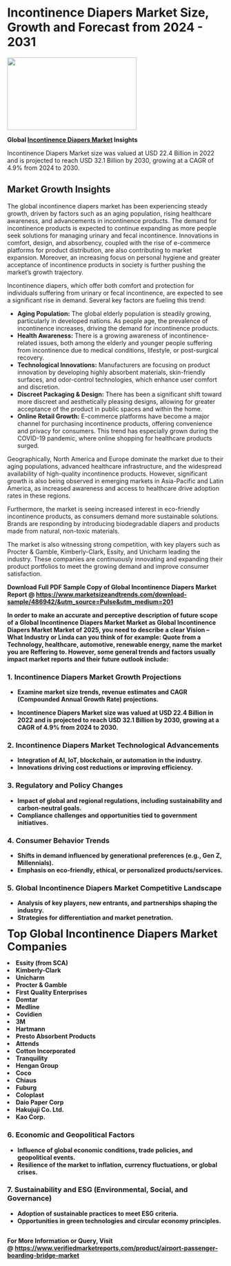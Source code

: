 <H1>Incontinence Diapers Market Size, Growth and Forecast from 2024 - 2031</H1><img class="aligncenter size-medium wp-image-584254" src="https://thirdeyenews.in/wp-content/uploads/2024/09/Global-Market-Research-300x168.jpeg" alt="" width="300" height="168" /><p><strong>Global&nbsp;<a href="https://www.marketsizeandtrends.com/download-sample/486942/&amp;utm_source=Pulse&amp;utm_medium=201">Incontinence Diapers Market</a> Insights</strong></p><p>Incontinence Diapers Market size was valued at USD 22.4 Billion in 2022 and is projected to reach USD 32.1 Billion by 2030, growing at a CAGR of 4.9% from 2024 to 2030.</p><p><h2>Market Growth Insights</h2> <p>The global incontinence diapers market has been experiencing steady growth, driven by factors such as an aging population, rising healthcare awareness, and advancements in incontinence products. The demand for incontinence products is expected to continue expanding as more people seek solutions for managing urinary and fecal incontinence. Innovations in comfort, design, and absorbency, coupled with the rise of e-commerce platforms for product distribution, are also contributing to market expansion. Moreover, an increasing focus on personal hygiene and greater acceptance of incontinence products in society is further pushing the market’s growth trajectory.</p> <p><strong></strong></p> <p>Incontinence diapers, which offer both comfort and protection for individuals suffering from urinary or fecal incontinence, are expected to see a significant rise in demand. Several key factors are fueling this trend: <ul> <li><strong>Aging Population:</strong> The global elderly population is steadily growing, particularly in developed nations. As people age, the prevalence of incontinence increases, driving the demand for incontinence products.</li> <li><strong>Health Awareness:</strong> There is a growing awareness of incontinence-related issues, both among the elderly and younger people suffering from incontinence due to medical conditions, lifestyle, or post-surgical recovery.</li> <li><strong>Technological Innovations:</strong> Manufacturers are focusing on product innovation by developing highly absorbent materials, skin-friendly surfaces, and odor-control technologies, which enhance user comfort and discretion.</li> <li><strong>Discreet Packaging & Design:</strong> There has been a significant shift toward more discreet and aesthetically pleasing designs, allowing for greater acceptance of the product in public spaces and within the home.</li> <li><strong>Online Retail Growth:</strong> E-commerce platforms have become a major channel for purchasing incontinence products, offering convenience and privacy for consumers. This trend has especially grown during the COVID-19 pandemic, where online shopping for healthcare products surged.</li> </ul> <p>Geographically, North America and Europe dominate the market due to their aging populations, advanced healthcare infrastructure, and the widespread availability of high-quality incontinence products. However, significant growth is also being observed in emerging markets in Asia-Pacific and Latin America, as increased awareness and access to healthcare drive adoption rates in these regions.</p> <p>Furthermore, the market is seeing increased interest in eco-friendly incontinence products, as consumers demand more sustainable solutions. Brands are responding by introducing biodegradable diapers and products made from natural, non-toxic materials.</p> <p>The market is also witnessing strong competition, with key players such as Procter & Gamble, Kimberly-Clark, Essity, and Unicharm leading the industry. These companies are continuously innovating and expanding their product portfolios to meet the growing demand and improve consumer satisfaction.</p> <p><strong></p><p><span class=""><strong>Download Full PDF Sample Copy of Global Incontinence Diapers Market Report</strong> @ <a href="https://www.marketsizeandtrends.com/download-sample/486942/&amp;utm_source=Pulse&amp;utm_medium=201" target="_blank">https://www.marketsizeandtrends.com/download-sample/486942/&amp;utm_source=Pulse&amp;utm_medium=201</a></span></p><p>In order to make an accurate and perceptive description of future scope of a Global&nbsp;Incontinence Diapers Market Market as Global&nbsp;Incontinence Diapers Market Market of 2025, you need to describe a clear Vision &ndash; What Industry or Linda can you think of for example: Quote from a Technology, healthcare, automotive, renewable energy, name the market you are Reffering to. However, some general trends and factors usually impact market reports and their future outlook include:</p><h3>1.&nbsp;<strong>Incontinence Diapers Market Growth Projections</strong></h3><ul><li>Examine market size trends, revenue estimates and CAGR (Compounded Annual Growth Rate) projections.</li><li><p>Incontinence Diapers Market size was valued at USD 22.4 Billion in 2022 and is projected to reach USD 32.1 Billion by 2030, growing at a CAGR of 4.9% from 2024 to 2030.</p></li></ul><h3>2.&nbsp;<strong>Incontinence Diapers Market Technological Advancements</strong></h3><ul><li>Integration of AI, IoT, blockchain, or automation in the industry.</li><li>Innovations driving cost reductions or improving efficiency.</li></ul><h3>3.&nbsp;<strong>Regulatory and Policy Changes</strong></h3><ul><li>Impact of global and regional regulations, including sustainability and carbon-neutral goals.</li><li>Compliance challenges and opportunities tied to government initiatives.</li></ul><h3>4.&nbsp;<strong>Consumer Behavior Trends</strong></h3><ul><li>Shifts in demand influenced by generational preferences (e.g., Gen Z, Millennials).</li><li>Emphasis on eco-friendly, ethical, or personalized products/services.</li></ul><h3>5.&nbsp;<strong>Global Incontinence Diapers Market Competitive Landscape</strong></h3><ul><li>Analysis of key players, new entrants, and partnerships shaping the industry.</li><li>Strategies for differentiation and market penetration.</li></ul><p data-pm-slice="1 1 []"><span style="color: inherit; font-family: inherit; font-size: 25px;">Top Global Incontinence Diapers Market Companies</span></p><div class="" data-test-id=""><p><li>Essity (from SCA)</li><li> Kimberly-Clark</li><li> Unicharm</li><li> Procter & Gamble</li><li> First Quality Enterprises</li><li> Domtar</li><li> Medline</li><li> Covidien</li><li> 3M</li><li> Hartmann</li><li> Presto Absorbent Products</li><li> Attends</li><li> Cotton Incorporated</li><li> Tranquility</li><li> Hengan Group</li><li> Coco</li><li> Chiaus</li><li> Fuburg</li><li> Coloplast</li><li> Daio Paper Corp</li><li> Hakujuji Co. Ltd.</li><li> Kao Corp.</li></p></div><h3>6.&nbsp;<strong>Economic and Geopolitical Factors</strong></h3><ul><li>Influence of global economic conditions, trade policies, and geopolitical events.</li><li>Resilience of the market to inflation, currency fluctuations, or global crises.</li></ul><h3>7.&nbsp;<strong>Sustainability and ESG (Environmental, Social, and Governance)</strong></h3><ul><li>Adoption of sustainable practices to meet ESG criteria.</li><li>Opportunities in green technologies and circular economy principles.</li></ul><h2><strong style="font-size: 14px;">For More Information or Query, Visit @&nbsp;</strong><a style="background-color: #ffffff; font-size: 14px;" href="https://www.marketsizeandtrends.com/report/incontinence-diapers-market/" target="_blank">https://www.verifiedmarketreports.com/product/airport-passenger-boarding-bridge-market</a></h2>
